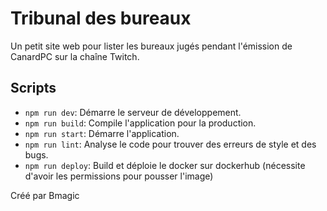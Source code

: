 # Tribunal des bureaux
Un petit site web pour lister les bureaux jugés pendant l'émission de CanardPC sur la chaîne Twitch. 

## Scripts

- `npm run dev`: Démarre le serveur de développement.
- `npm run build`: Compile l'application pour la production.
- `npm run start`: Démarre l'application.
- `npm run lint`: Analyse le code pour trouver des erreurs de style et des bugs.
- `npm run deploy`: Build et déploie le docker sur dockerhub (nécessite d'avoir les permissions pour pousser l'image)

Créé par Bmagic